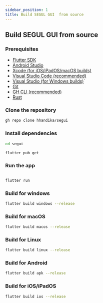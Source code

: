 ```yaml
---
sidebar_position: 1
title: Build SEGUL GUI  from source
---
```


## Build SEGUL GUI from source

### Prerequisites

- [Flutter SDK](https://flutter.dev/docs/get-started/install)
- [Android Studio](https://developer.android.com/studio)
- [Xcode (for iOS/iPadOS/macOS builds)](https://developer.apple.com/xcode/)
- [Visual Studio Code (recommended)](https://code.visualstudio.com/)
- [Visual Studio (for Windows builds)](https://visualstudio.microsoft.com/)`
- [Git](https://git-scm.com/downloads)
- [GH CLI (recommended)](https://cli.github.com/)
- [Rust](https://www.rust-lang.org/tools/install)

### Clone the repository

```bash
gh repo clone hhandika/segui
```

### Install dependencies

```bash
cd segui

flutter pub get
```

### Run the app

```bash

flutter run
```

### Build for windows

```bash
flutter build windows --release
```

### Build for macOS

```bash
flutter build macos --release
```

### Build for Linux

```bash
flutter build linux --release
```

### Build for Android

```bash
flutter build apk --release
```

### Build for iOS/iPadOS

```bash
flutter build ios --release
```
